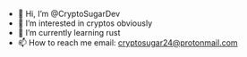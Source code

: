 - 👋 Hi, I’m @CryptoSugarDev
- 👀 I’m interested in cryptos obviously
- 🌱 I’m currently learning rust
- 📫 How to reach me email: cryptosugar24@protonmail.com
